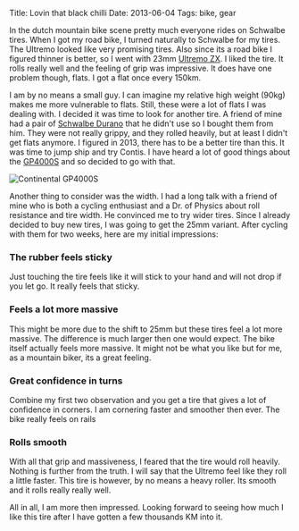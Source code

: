 Title: Lovin that black chilli
Date: 2013-06-04
Tags: bike, gear

In the dutch mountain bike scene pretty much everyone rides on Schwalbe tires. When I got my road bike, I turned naturally to Schwalbe for my tires. The Ultremo looked like very promising tires. Also since its a road bike I figured thinner is better, so I went with 23mm [Ultremo ZX](http://schwalbe.com/gbl/en/produkte/race/produkt/index.php5?flash=0&ID_Produktgruppe=46&ID_Produkt=245&ID_Land=38&ID_Sprache=2&ID_Einsatzbereich=11&tn_mainPoint=Produkte&tn_subPoint=Race). I liked the tire. It rolls really well and the feeling of grip was impressive. It does have one problem though, flats. I got a flat once every 150km.

I am by no means a small guy. I can imagine my relative high weight (90kg) makes me more vulnerable to flats. Still, these were a lot of flats I was dealing with. I decided it was time to look for another tire. A friend of mine had a pair of [Schwalbe Durano](http://schwalbe.com/gbl/en/produkte/race/produkt/index.php5?flash=0&ID_Produktgruppe=47&ID_Produkt=199&ID_Land=38&ID_Sprache=2&ID_Einsatzbereich=11&tn_mainPoint=Produkte&tn_subPoint=Race) that he didn't use so I bought them from him. They were not really grippy, and they rolled heavily, but at least I didn't get flats anymore. I figured in 2013, there has to be a better tire than this. It was time to jump ship and try Contis. I have heard a lot of good things about the [GP4000S](http://www.conti-online.com/www/bicycle_de_en/themes/race/racetyres/gp4000S_en.html) and so decided to go with that.

![Continental GP4000S](/blog/images/2013-conti4000s.jpg)

Another thing to consider was the width. I had a long talk with a friend of mine who is both a cycling enthusiast and a Dr. of Physics about roll resistance and tire width. He convinced me to try wider tires. Since I already decided to buy new tires, I was going to get the 25mm variant. After cycling with them for two weeks, here are my initial impressions:

### The rubber feels sticky
Just touching the tire feels like it will stick to your hand and will not drop if you let go. It really feels that sticky.

### Feels a lot more massive
This might be more due to the shift to 25mm but these tires feel a lot more massive. The difference is much larger then one would expect. The bike itself actually feels more massive. It might not be what you like but for me, as a mountain biker, its a great feeling.

### Great confidence in turns
Combine my first two observation and you get a tire that gives a lot of confidence in corners. I am cornering faster and smoother then ever. The bike really feels on rails

### Rolls smooth
With all that grip and massiveness, I feared that the tire would roll heavily. Nothing is further from the truth. I will say that the Ultremo feel like they roll a little faster. This tire is however, by no means a heavy roller. Its smooth and it rolls really really well.

All in all, I am more then impressed. Looking forward to seeing how much I like this tire after I have gotten a few thousands KM into it.